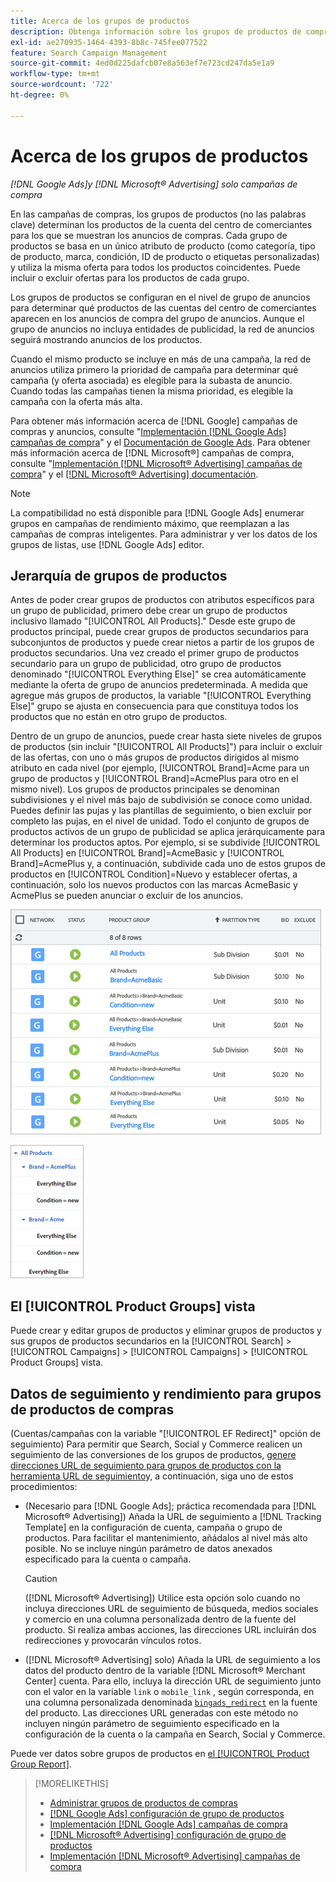 ```yaml
---
title: Acerca de los grupos de productos
description: Obtenga información sobre los grupos de productos de compras en campañas de compras.
exl-id: ae270935-1464-4393-8b8c-745fee077522
feature: Search Campaign Management
source-git-commit: 4ed0d225dafcb07e8a563ef7e723cd247da5e1a9
workflow-type: tm+mt
source-wordcount: '722'
ht-degree: 0%

---
```


# Acerca de los grupos de productos

*[!DNL Google Ads]y [!DNL Microsoft® Advertising] solo campañas de compra*

En las campañas de compras, los grupos de productos (no las palabras clave) determinan los productos de la cuenta del centro de comerciantes para los que se muestran los anuncios de compras. Cada grupo de productos se basa en un único atributo de producto (como categoría, tipo de producto, marca, condición, ID de producto o etiquetas personalizadas) y utiliza la misma oferta para todos los productos coincidentes. Puede incluir o excluir ofertas para los productos de cada grupo.

Los grupos de productos se configuran en el nivel de grupo de anuncios para determinar qué productos de las cuentas del centro de comerciantes aparecen en los anuncios de compra del grupo de anuncios. Aunque el grupo de anuncios no incluya entidades de publicidad, la red de anuncios seguirá mostrando anuncios de los productos.

Cuando el mismo producto se incluye en más de una campaña, la red de anuncios utiliza primero la prioridad de campaña para determinar qué campaña (y oferta asociada) es elegible para la subasta de anuncio. Cuando todas las campañas tienen la misma prioridad, es elegible la campaña con la oferta más alta.

Para obtener más información acerca de [!DNL Google] campañas de compras y anuncios, consulte &quot;[Implementación [!DNL Google Ads] campañas de compra](/help/search-social-commerce/campaign-management/special-campaign-types/google-shopping-campaigns.md)&quot; y el [Documentación de Google Ads](https://support.google.com/google-ads/answer/3455481?visit_id=638205553638977410-2592024034&amp;rd=1). Para obtener más información acerca de [!DNL Microsoft®] campañas de compra, consulte &quot;[Implementación [!DNL Microsoft® Advertising] campañas de compra](/help/search-social-commerce/campaign-management/special-campaign-types/microsoft-shopping-campaigns.md)&quot; y el [[!DNL Microsoft® Advertising] documentación](https://help.bingads.microsoft.com/#apex/3/en/50903/1-500).

>[!NOTE]
>
>La compatibilidad no está disponible para [!DNL Google Ads] enumerar grupos en campañas de rendimiento máximo, que reemplazan a las campañas de compras inteligentes. Para administrar y ver los datos de los grupos de listas, use [!DNL Google Ads] editor.

## Jerarquía de grupos de productos

Antes de poder crear grupos de productos con atributos específicos para un grupo de publicidad, primero debe crear un grupo de productos inclusivo llamado &quot;[!UICONTROL All Products].&quot; Desde este grupo de productos principal, puede crear grupos de productos secundarios para subconjuntos de productos y puede crear nietos a partir de los grupos de productos secundarios. Una vez creado el primer grupo de productos secundario para un grupo de publicidad, otro grupo de productos denominado &quot;[!UICONTROL Everything Else]&quot; se crea automáticamente mediante la oferta de grupo de anuncios predeterminada. A medida que agregue más grupos de productos, la variable &quot;[!UICONTROL Everything Else]&quot; grupo se ajusta en consecuencia para que constituya todos los productos que no están en otro grupo de productos.

Dentro de un grupo de anuncios, puede crear hasta siete niveles de grupos de productos (sin incluir &quot;[!UICONTROL All Products]&quot;) para incluir o excluir de las ofertas, con uno o más grupos de productos dirigidos al mismo atributo en cada nivel (por ejemplo, [!UICONTROL Brand]=Acme para un grupo de productos y [!UICONTROL Brand]=AcmePlus para otro en el mismo nivel). Los grupos de productos principales se denominan subdivisiones y el nivel más bajo de subdivisión se conoce como unidad. Puedes definir las pujas y las plantillas de seguimiento, o bien excluir por completo las pujas, en el nivel de unidad. Todo el conjunto de grupos de productos activos de un grupo de publicidad se aplica jerárquicamente para determinar los productos aptos. Por ejemplo, si se subdivide [!UICONTROL All Products] en [!UICONTROL Brand]=AcmeBasic y [!UICONTROL Brand]=AcmePlus y, a continuación, subdivide cada uno de estos grupos de productos en [!UICONTROL Condition]=Nuevo y establecer ofertas, a continuación, solo los nuevos productos con las marcas AcmeBasic y AcmePlus se pueden anunciar o excluir de los anuncios.

![Ejemplo de un conjunto de grupos de productos](/help/search-social-commerce/assets/product-group-list.png "Ejemplo de un conjunto de grupos de productos")

![Ejemplo de jerarquía de grupos de productos](/help/search-social-commerce/assets/product-group-tree.png "Ejemplo de jerarquía de grupos de productos")

## El [!UICONTROL Product Groups] vista

Puede crear y editar grupos de productos y eliminar grupos de productos y sus grupos de productos secundarios en la [!UICONTROL Search] > [!UICONTROL Campaigns] > [!UICONTROL Campaigns] > [!UICONTROL Product Groups] vista.

## Datos de seguimiento y rendimiento para grupos de productos de compras

(Cuentas/campañas con la variable &quot;[!UICONTROL EF Redirect]&quot; opción de seguimiento) Para permitir que Search, Social y Commerce realicen un seguimiento de las conversiones de los grupos de productos, [genere direcciones URL de seguimiento para grupos de productos con la herramienta URL de seguimiento](/help/search-social-commerce/tools/click-tracking-url-generate.md)y, a continuación, siga uno de estos procedimientos:

* (Necesario para [!DNL Google Ads]; práctica recomendada para [!DNL Microsoft® Advertising]) Añada la URL de seguimiento a [!DNL Tracking Template] en la configuración de cuenta, campaña o grupo de productos. Para facilitar el mantenimiento, añádalos al nivel más alto posible. No se incluye ningún parámetro de datos anexados especificado para la cuenta o campaña.

  >[!CAUTION]
  >
  >([!DNL Microsoft® Advertising]) Utilice esta opción solo cuando no incluya direcciones URL de seguimiento de búsqueda, medios sociales y comercio en una columna personalizada dentro de la fuente del producto. Si realiza ambas acciones, las direcciones URL incluirán dos redirecciones y provocarán vínculos rotos.

* ([!DNL Microsoft® Advertising] solo) Añada la URL de seguimiento a los datos del producto dentro de la variable [!DNL Microsoft® Merchant Center] cuenta. Para ello, incluya la dirección URL de seguimiento junto con el valor en la variable `link` o `mobile_link` , según corresponda, en una columna personalizada denominada [`bingads_redirect`](https://help.ads.microsoft.com/#apex/3/en/51084/0) en la fuente del producto. Las direcciones URL generadas con este método no incluyen ningún parámetro de seguimiento especificado en la configuración de la cuenta o la campaña en Search, Social y Commerce.

Puede ver datos sobre grupos de productos en [el [!UICONTROL Product Group Report]](/help/search-social-commerce/reports/management/basic-advanced/product-group-report.md).

>[!MORELIKETHIS]
>
>* [Administrar grupos de productos de compras](product-group-manage.md)
>* [[!DNL Google Ads] configuración de grupo de productos](product-group-settings-google.md)
>* [Implementación [!DNL Google Ads] campañas de compra](/help/search-social-commerce/campaign-management/special-campaign-types/google-shopping-campaigns.md)
>* [[!DNL Microsoft® Advertising] configuración de grupo de productos](product-group-settings-microsoft.md)
>* [Implementación [!DNL Microsoft® Advertising] campañas de compra](/help/search-social-commerce/campaign-management/special-campaign-types/microsoft-shopping-campaigns.md)
